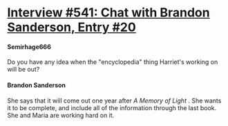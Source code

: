 # [Interview #541: Chat with Brandon Sanderson, Entry #20](https://www.theoryland.com/intvmain.php?i=541#20)

#### Semirhage666

Do you have any idea when the "encyclopedia" thing Harriet's working on will be out?

#### Brandon Sanderson

She says that it will come out one year after
*A Memory of Light*
. She wants it to be complete, and include all of the information through the last book. She and Maria are working hard on it.

